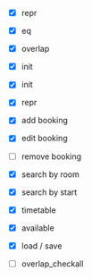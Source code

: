 - [x] repr
- [x] eq 
- [x] overlap
- [x] init 

- [x] init
- [x] repr
- [x] add booking
- [x] edit booking
- [ ] remove booking
- [x] search by room
- [x] search by start
- [x] timetable
- [x] available
- [x] load / save
- [ ] overlap_checkall 